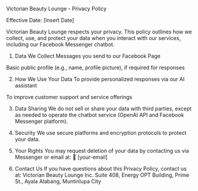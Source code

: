 Victorian Beauty Lounge - Privacy Policy

Effective Date: [Insert Date]

Victorian Beauty Lounge respects your privacy. This policy outlines how we collect, use, and protect your data when you interact with our services, including our Facebook Messenger chatbot.

1. Data We Collect
Messages you send to our Facebook Page

Basic public profile (e.g., name, profile picture), if required for responses

2. How We Use Your Data
To provide personalized responses via our AI assistant

To improve customer support and service offerings

3. Data Sharing
We do not sell or share your data with third parties, except as needed to operate the chatbot service (OpenAI API and Facebook Messenger platform).

4. Security
We use secure platforms and encryption protocols to protect your data.

5. Your Rights
You may request deletion of your data by contacting us via Messenger or email at:
📧 [your-email]

6. Contact Us
If you have questions about this Privacy Policy, contact us at:
Victorian Beauty Lounge Inc.
Suite 408, Energy OPT Building, Prime St., Ayala Alabang, Muntinlupa City
